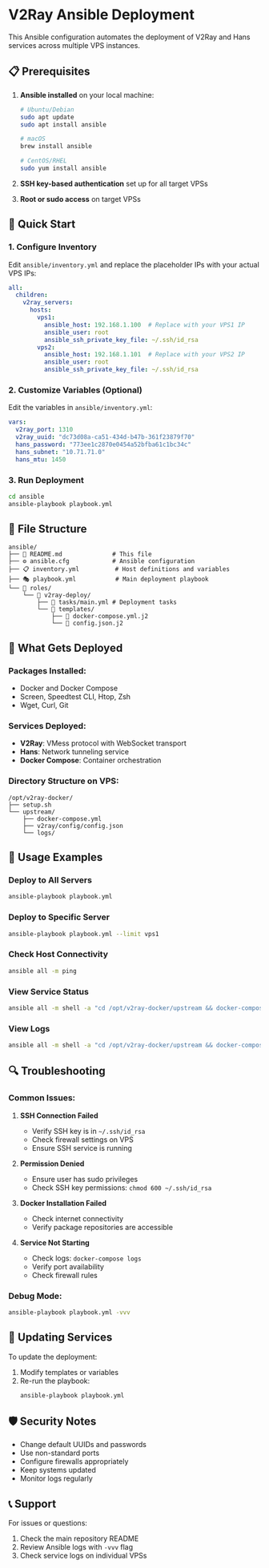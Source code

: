# V2Ray Ansible Deployment

This Ansible configuration automates the deployment of V2Ray and Hans services across multiple VPS instances.

## 📋 Prerequisites

1. **Ansible installed** on your local machine:
   ```bash
   # Ubuntu/Debian
   sudo apt update
   sudo apt install ansible

   # macOS
   brew install ansible

   # CentOS/RHEL
   sudo yum install ansible
   ```

2. **SSH key-based authentication** set up for all target VPSs
3. **Root or sudo access** on target VPSs

## 🚀 Quick Start

### 1. Configure Inventory

Edit `ansible/inventory.yml` and replace the placeholder IPs with your actual VPS IPs:

```yaml
all:
  children:
    v2ray_servers:
      hosts:
        vps1:
          ansible_host: 192.168.1.100  # Replace with your VPS1 IP
          ansible_user: root
          ansible_ssh_private_key_file: ~/.ssh/id_rsa
        vps2:
          ansible_host: 192.168.1.101  # Replace with your VPS2 IP
          ansible_user: root
          ansible_ssh_private_key_file: ~/.ssh/id_rsa
```

### 2. Customize Variables (Optional)

Edit the variables in `ansible/inventory.yml`:

```yaml
vars:
  v2ray_port: 1310
  v2ray_uuid: "dc73d08a-ca51-434d-b47b-361f23879f70"
  hans_password: "773ee1c2870e0454a52bfba61c1bc34c"
  hans_subnet: "10.71.71.0"
  hans_mtu: 1450
```

### 3. Run Deployment

```bash
cd ansible
ansible-playbook playbook.yml
```

## 📁 File Structure

```
ansible/
├── 📄 README.md              # This file
├── ⚙️ ansible.cfg            # Ansible configuration
├── 📋 inventory.yml          # Host definitions and variables
├── 🎭 playbook.yml           # Main deployment playbook
└── 📁 roles/
    └── 📁 v2ray-deploy/
        ├── 📄 tasks/main.yml # Deployment tasks
        └── 📁 templates/
            ├── 📄 docker-compose.yml.j2
            └── 📄 config.json.j2
```

## 🔧 What Gets Deployed

### **Packages Installed:**
- Docker and Docker Compose
- Screen, Speedtest CLI, Htop, Zsh
- Wget, Curl, Git

### **Services Deployed:**
- **V2Ray**: VMess protocol with WebSocket transport
- **Hans**: Network tunneling service
- **Docker Compose**: Container orchestration

### **Directory Structure on VPS:**
```
/opt/v2ray-docker/
├── setup.sh
└── upstream/
    ├── docker-compose.yml
    ├── v2ray/config/config.json
    └── logs/
```

## 🎯 Usage Examples

### Deploy to All Servers
```bash
ansible-playbook playbook.yml
```

### Deploy to Specific Server
```bash
ansible-playbook playbook.yml --limit vps1
```

### Check Host Connectivity
```bash
ansible all -m ping
```

### View Service Status
```bash
ansible all -m shell -a "cd /opt/v2ray-docker/upstream && docker-compose ps"
```

### View Logs
```bash
ansible all -m shell -a "cd /opt/v2ray-docker/upstream && docker-compose logs"
```

## 🔍 Troubleshooting

### Common Issues:

1. **SSH Connection Failed**
   - Verify SSH key is in `~/.ssh/id_rsa`
   - Check firewall settings on VPS
   - Ensure SSH service is running

2. **Permission Denied**
   - Ensure user has sudo privileges
   - Check SSH key permissions: `chmod 600 ~/.ssh/id_rsa`

3. **Docker Installation Failed**
   - Check internet connectivity
   - Verify package repositories are accessible

4. **Service Not Starting**
   - Check logs: `docker-compose logs`
   - Verify port availability
   - Check firewall rules

### Debug Mode:
```bash
ansible-playbook playbook.yml -vvv
```

## 🔄 Updating Services

To update the deployment:

1. Modify templates or variables
2. Re-run the playbook:
   ```bash
   ansible-playbook playbook.yml
   ```

## 🛡️ Security Notes

- Change default UUIDs and passwords
- Use non-standard ports
- Configure firewalls appropriately
- Keep systems updated
- Monitor logs regularly

## 📞 Support

For issues or questions:
1. Check the main repository README
2. Review Ansible logs with `-vvv` flag
3. Check service logs on individual VPSs 